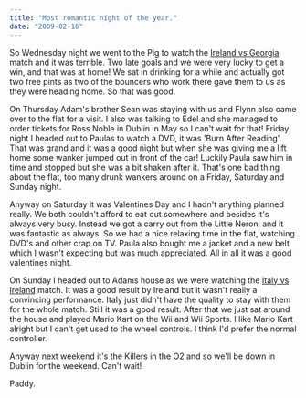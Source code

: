 ```yaml
---
title: "Most romantic night of the year."
date: "2009-02-16"
---
```

So Wednesday night we went to the Pig to watch the [Ireland vs Georgia](http://www.rte.ie/sport/soccer/2009/0211/ireland_georgia.html) match and it was terrible. Two late goals and we were very lucky to get a win, and that was at home! We sat in drinking for a while and actually got two free pints as two of the bouncers who work there gave them to us as they were heading home. So that was good.

On Thursday Adam's brother Sean was staying with us and Flynn also came over to the flat for a visit. I also was talking to Edel and she managed to order tickets for Ross Noble in Dublin in May so I can't wait for that! Friday night I headed out to Paulas to watch a DVD, it was 'Burn After Reading'. That was grand and it was a good night but when she was giving me a lift home some wanker jumped out in front of the car! Luckily Paula saw him in time and stopped but she was a bit shaken after it. That's one bad thing about the flat, too many drunk wankers around on a Friday, Saturday and Sunday night.

Anyway on Saturday it was Valentines Day and I hadn't anything planned really. We both couldn't afford to eat out somewhere and besides it's always very busy. Instead we got a carry out from the Little Neroni and it was fantastic as always. So we had a nice relaxing time in the flat, watching DVD's and other crap on TV. Paula also bought me a jacket and a new belt which I wasn't expecting but was much appreciated. All in all it was a good valentines night.

On Sunday I headed out to Adams house as we were watching the [Italy vs Ireland](http://www.rte.ie/sport/rugby/sixnations/2009/0215/italy_ireland.html) match. It was a good result by Ireland but it wasn't really a convincing performance. Italy just didn't have the quality to stay with them for the whole match. Still it was a good result. After that we just sat around the house and played Mario Kart on the Wii and Wii Sports. I like Mario Kart alright but I can't get used to the wheel controls. I think I'd prefer the normal controller.

Anyway next weekend it's the Killers in the O2 and so we'll be down in Dublin for the weekend. Can't wait!

Paddy.